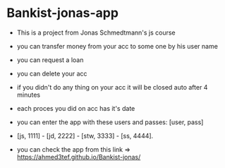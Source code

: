 # Bankist-jonas-app

- This is a project from Jonas Schmedtmann's js course
- you can transfer money from your acc to some one by his user name 
- you can request a loan 
- you can delete your acc
- if you didn't do any thing on your acc it will be closed auto after 4 minutes
- each proces you did on acc has it's date 
- you can enter the app with these users and passes: [user,  pass]
- [js, 1111] - [jd, 2222] - [stw, 3333] - [ss, 4444].


- you can check the app from this link => https://ahmed3tef.github.io/Bankist-jonas/



